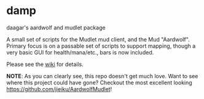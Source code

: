 damp
====

daagar's aardwolf and mudlet package


A small set of scripts for the Mudlet mud client, and the Mud "Aardwolf". Primary focus is on a passable set
of scripts to support mapping, though a very basic GUI for health/mana/etc., bars is now included.

Please see the [wiki][] for details.

[wiki]: https://github.com/daagar/damp/wiki

**NOTE**: 
As you can clearly see, this repo doesn't get much love. Want to see where this project could have gone? Checkout the most excellent looking https://github.com/jieiku/AardwolfMudlet! 

